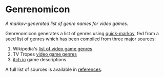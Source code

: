 # Genrenomicon
*A markov-generated list of genre names for video games.*

Genrenomicon generates a list of genres using [quick-markov](https://github.com/Kansattica/quick-markov), fed from a seed list of genres which has been compiled from three major sources:

1. Wikipedia's [list of video game genres](https://en.wikipedia.org/wiki/List_of_video_game_genres)
2. TV Tropes [video game genres](https://tvtropes.org/pmwiki/pmwiki.php/Main/VideoGameGenres)
3. [itch.io](https://itch.io) game descriptions

A full list of sources is available in [references](references.md).
